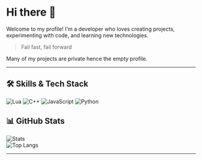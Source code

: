 # Hi there 👋

Welcome to my profile! I'm a developer who loves creating projects, experimenting with code, and learning new technologies.

> Fail fast, fail forward



Many of my projects are private hence the empty profile.

---

## 🛠 Skills & Tech Stack

![Lua](https://img.shields.io/badge/Lua-2C2D72?style=for-the-badge&logo=lua&logoColor=white) 
![C++](https://img.shields.io/badge/C++-00599C?style=for-the-badge&logo=c%2B%2B&logoColor=white) 
![JavaScript](https://img.shields.io/badge/JavaScript-F7DF1E?style=for-the-badge&logo=javascript&logoColor=black)
![Python](https://img.shields.io/badge/Python-3776AB?style=for-the-badge&logo=python&logoColor=white)



## 📊 GitHub Stats

![Stats](https://github-readme-stats.vercel.app/api?username=y4k3-dev&show_icons=true&theme=radical)  
![Top Langs](https://github-readme-stats.vercel.app/api/top-langs/?username=y4k3-dev&layout=compact)

---

